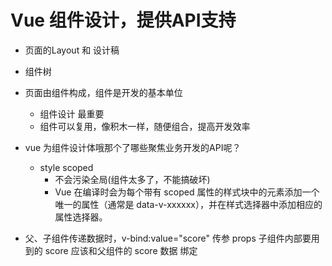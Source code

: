 # Vue 组件设计，提供API支持
- 页面的Layout 和 设计稿
- 组件树
- 页面由组件构成，组件是开发的基本单位
   - 组件设计 最重要
   - 组件可以复用，像积木一样，随便组合，提高开发效率

- vue 为组件设计体哦那个了哪些聚焦业务开发的API呢？
  - style scoped
    - 不会污染全局(组件太多了，不能搞破坏)
    - Vue 在编译时会为每个带有 scoped 属性的样式块中的元素添加一个唯一的属性（通常是 data-v-xxxxxx），并在样式选择器中添加相应的属性选择器。
- 父、子组件传递数据时，v-bind:value="score" 传参 props
  子组件内部要用到的 score 应该和父组件的 score 数据 绑定